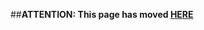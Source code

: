 ##**ATTENTION: This page has moved [HERE](https://github.com/linaro/documentation/wiki/Reference-Platform-bugs)**
